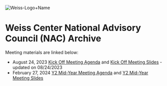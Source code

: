 ![Weiss-Logo+Name](https://github.com/WeissCenter/nac/assets/138719250/aca1cce6-3f1e-40f4-a43f-b941fa674d84)
# Weiss Center National Advisory Council (NAC) Archive
Meeting materials are linked below:
 - August 24, 2023 [Kick Off Meeting Agenda](https://github.com/WeissCenter/nac/raw/main/NAC-Kickoff-Agenda_082423.docx) and [Kick Off Meeting Slides](https://github.com/WeissCenter/nac/raw/main/NAC-Kickoff_082423.pptx) - updated on 08/24/2023
- February 27, 2024 [Y2 Mid-Year Meeting Agenda](https://github.com/WeissCenter/nac/raw/main/Weiss%20Center%20NAC-Agenda_Y2%20Mid-Year%20Meeting.docx) and [Y2 Mid-Year Meeting Slides](https://github.com/WeissCenter/nac/raw/main/Weiss%20Center%20NAC%20Y2%20Mid-Year%20Meeting.pptx)
